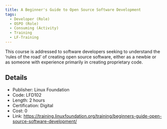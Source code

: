 ```yaml
---
title: A Beginner's Guide to Open Source Software Development
tags: 
  - Developer (Role)
  - OSPO (Role)
  - Consuming (Activity)
  - Training
  - LF-Training
---
```


This course is addressed to software developers seeking to understand the ‘rules of the road’ of creating open source software, either as a newbie or as someone with experience primarily in creating proprietary code.

## Details

- Publisher: Linux Foundation
- Code: LFD102
- Length: 2 hours
- Certification: Digital
- Cost: 0
- Link: https://training.linuxfoundation.org/training/beginners-guide-open-source-software-development/
